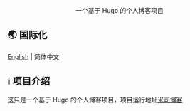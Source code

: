 <!-- <p align="center">
   <img src="/static/favicon-32x32.png" width="40%"><br/>
</p> -->

<p align="center">
  一个基于 Hugo 的个人博客项目<br/>
</p>

## 🌏 国际化

[English](README.md) | 简体中文

## ℹ️ 项目介绍

这只是一个基于 Hugo 的个人博客项目，项目运行地址[米司博客](https://blog.misitebao.com)
